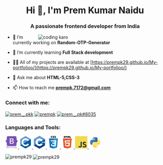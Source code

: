 
<h1 align="center">Hi 👋, I'm Prem Kumar Naidu</h1>
<h3 align="center">A passionate frontend developer from India</h3>
<img align="right" alt="coding karo" width="400" src="https://camo.githubusercontent.com/cae12fddd9d6982901d82580bdf321d81fb299141098ca1c2d4891870827bf17/68747470733a2f2f6d69726f2e6d656469756d2e636f6d2f6d61782f313336302f302a37513379765349765f7430696f4a2d5a2e676966">

- 🔭 I’m currently working on **Random-OTP-Generator**

- 🌱 I’m currently learning **Full Stack development**

- 👨‍💻 All of my projects are available at [https://prempk29.github.io/My-portfolioo/](https://prempk29.github.io/My-portfolioo/)

- 💬 Ask me about **HTML-5,CSS-3**

- 📫 How to reach me **prempk.7172@gmail.com**

<h3 align="left">Connect with me:</h3>
<p align="left">
<a href="https://instagram.com/prem._.pkk" target="blank"><img align="center" src="https://raw.githubusercontent.com/rahuldkjain/github-profile-readme-generator/master/src/images/icons/Social/instagram.svg" alt="prem._.pkk" height="30" width="40" /></a>
<a href="https://www.codechef.com/users/prempk" target="blank"><img align="center" src="https://cdn.jsdelivr.net/npm/simple-icons@3.1.0/icons/codechef.svg" alt="prempk" height="30" width="40" /></a>
<a href="https://discord.gg/prem._.pk#8035" target="blank"><img align="center" src="https://raw.githubusercontent.com/rahuldkjain/github-profile-readme-generator/master/src/images/icons/Social/discord.svg" alt="prem._.pk#8035" height="30" width="40" /></a>
</p>

<h3 align="left">Languages and Tools:</h3>
<p align="left"> <a href="https://getbootstrap.com" target="_blank" rel="noreferrer"> <img src="https://raw.githubusercontent.com/devicons/devicon/master/icons/bootstrap/bootstrap-plain-wordmark.svg" alt="bootstrap" width="40" height="40"/> </a> <a href="https://www.cprogramming.com/" target="_blank" rel="noreferrer"> <img src="https://raw.githubusercontent.com/devicons/devicon/master/icons/c/c-original.svg" alt="c" width="40" height="40"/> </a> <a href="https://www.w3schools.com/cpp/" target="_blank" rel="noreferrer"> <img src="https://raw.githubusercontent.com/devicons/devicon/master/icons/cplusplus/cplusplus-original.svg" alt="cplusplus" width="40" height="40"/> </a> <a href="https://www.w3schools.com/css/" target="_blank" rel="noreferrer"> <img src="https://raw.githubusercontent.com/devicons/devicon/master/icons/css3/css3-original-wordmark.svg" alt="css3" width="40" height="40"/> </a> <a href="https://www.w3.org/html/" target="_blank" rel="noreferrer"> <img src="https://raw.githubusercontent.com/devicons/devicon/master/icons/html5/html5-original-wordmark.svg" alt="html5" width="40" height="40"/> </a> <a href="https://developer.mozilla.org/en-US/docs/Web/JavaScript" target="_blank" rel="noreferrer"> <img src="https://raw.githubusercontent.com/devicons/devicon/master/icons/javascript/javascript-original.svg" alt="javascript" width="40" height="40"/> </a> <a href="https://www.python.org" target="_blank" rel="noreferrer"> <img src="https://raw.githubusercontent.com/devicons/devicon/master/icons/python/python-original.svg" alt="python" width="40" height="40"/> </a> </p>

<p><img align="left" src="https://github-readme-stats.vercel.app/api/top-langs?username=prempk29&show_icons=true&locale=en&layout=compact" alt="prempk29" /></p>

<p>&nbsp;<img align="center" src="https://github-readme-stats.vercel.app/api?username=prempk29&show_icons=true&locale=en" alt="prempk29" /></p>
